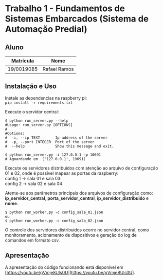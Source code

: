 # Trabalho 1 - Fundamentos de Sistemas Embarcados (Sistema de Automação Predial)

## Aluno

|Matrícula | Nome |
| -- | -- |
| 19/0019085  |  Rafael Ramos |

## Instalação e Uso

Instale as dependencias na raspberry pi:<br>
`pip install -r requirements.txt`<br>

Execute o servidor central:<br>
```
$ python run_server.py --help
#Usage: run_server.py [OPTIONS]
#
#Options:
#  -i, --ip TEXT       Ip address of the server
#  -p, --port INTEGER  Port of the server
#  --help              Show this message and exit.

$ python run_server.py -i 127.0.0.1 -p 10691
# Aguardando em  ('127.0.0.1', 10691)
```

Execute os servidores distribuidos com atenção ao arquivo de configuração 01 e 02, onde é possível mapear as portas da raspberry:<br>
config 1 -> sala 01 e sala 03<br>
config 2 -> sala 02 e sala 04<br>

Atente-se aos parâmetros principais dos arquivos de configuração como: **ip_servidor_central**, **porta_servidor_central**, **ip_servidor_distribuido** e **nome**.

```
$ python run_worker.py -c config_sala_01.json
ou
$ python run_worker.py -c config_sala_02.json
```

O controle dos servidores distribuidos ocorre no servidor central, como monitoramento, acionamento de dispositivos e geração do log de comandos em formato csv.

## Apresentação

A apresentação do código funcionando está disponível em [https://youtu.be/gVmje8Uls0U](https://youtu.be/gVmje8Uls0U).
